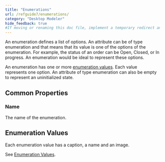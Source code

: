 ```yaml
---
title: "Enumerations"
url: /refguide7/enumerations/
category: "Desktop Modeler"
hide_feedback: true
#If moving or renaming this doc file, implement a temporary redirect and let the respective team know they should update the URL in the product. See Mapping to Products for more details.
---
```


An enumeration defines a list of options. An attribute can be of type enumeration and that means that its value is one of the options of the enumeration. For example, the status of an order can be Open, Closed, or In progress. An enumeration would be ideal to represent these options.

An enumeration has one or more [enumeration values](/refguide7/enumeration-values/). Each value represents one option. An attribute of type enumeration can also be empty to represent an uninitialized state.

## Common Properties

### Name

The name of the enumeration.

## Enumeration Values

Each enumeration value has a caption, a name and an image.

See [Enumeration Values](/refguide7/enumeration-values/).
